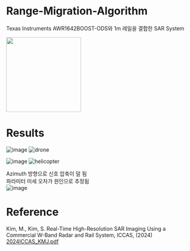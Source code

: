 # Range-Migration-Algorithm

Texas Instruments AWR1642BOOST-ODS와 1m 레일을 결합한 SAR System

<img src="https://github.com/user-attachments/assets/bac3fd05-2d09-4c94-bda7-11d0bf0fdb0b" width="200"/>

# Results
![image](https://github.com/user-attachments/assets/00ff80af-e8f8-4238-8f94-946bd570df29)
![drone](https://github.com/user-attachments/assets/c0f9e099-0fa3-4295-8d0b-1b9e81cdcb0f)


![image](https://github.com/user-attachments/assets/2a3d2eb4-30e5-44f2-852e-7869bf7ebad0)
![helicopter](https://github.com/user-attachments/assets/46968dce-f4cc-4a72-917e-fc038001e5d2)

Azimuth 방향으로 신호 압축이 덜 됨  
파라미터 미세 오차가 원인으로 추정됨  
![image](https://github.com/user-attachments/assets/a7a39f4a-f1a4-4024-94b4-581d4047395c)

# Reference
Kim, M., Kim, S. Real-Time High-Resolution SAR Imaging Using a Commercial W-Band Radar and Rail System, ICCAS, (2024)  
[2024ICCAS_KMJ.pdf](https://github.com/user-attachments/files/17776195/2024ICCAS_KMJ.pdf)
